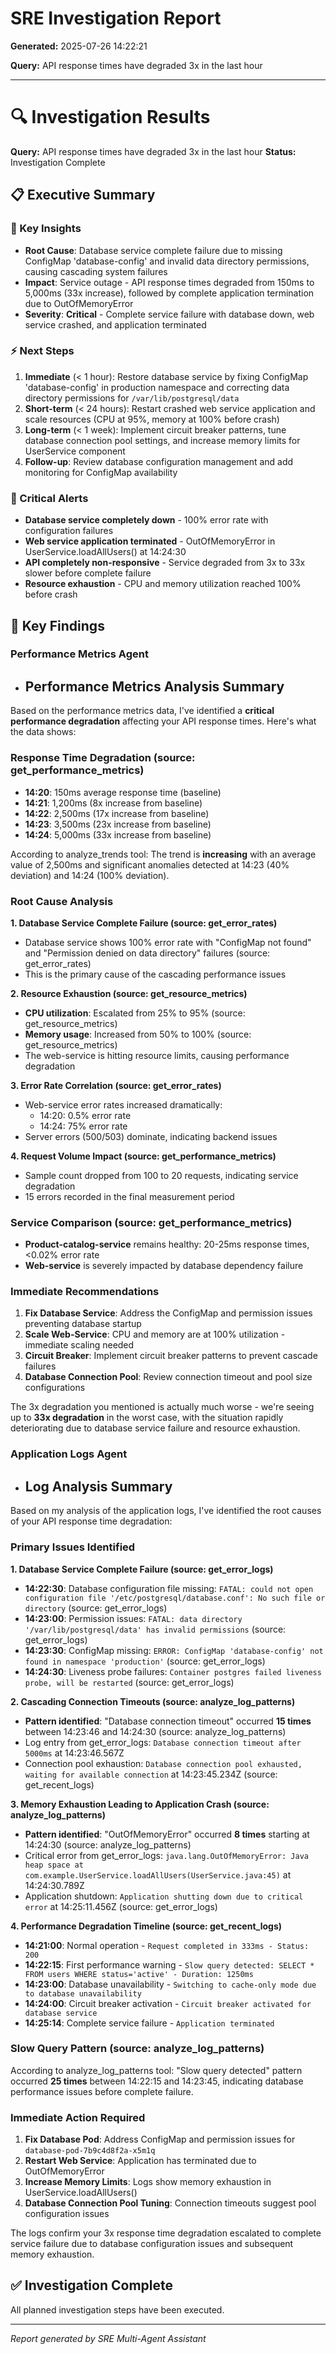 # SRE Investigation Report

**Generated:** 2025-07-26 14:22:21

**Query:** API response times have degraded 3x in the last hour

---

# 🔍 Investigation Results

**Query:** API response times have degraded 3x in the last hour
**Status:** Investigation Complete

## 📋 Executive Summary

### 🎯 Key Insights
- **Root Cause**: Database service complete failure due to missing ConfigMap 'database-config' and invalid data directory permissions, causing cascading system failures
- **Impact**: Service outage - API response times degraded from 150ms to 5,000ms (33x increase), followed by complete application termination due to OutOfMemoryError
- **Severity**: **Critical** - Complete service failure with database down, web service crashed, and application terminated

### ⚡ Next Steps
1. **Immediate** (< 1 hour): Restore database service by fixing ConfigMap 'database-config' in production namespace and correcting data directory permissions for `/var/lib/postgresql/data`
2. **Short-term** (< 24 hours): Restart crashed web service application and scale resources (CPU at 95%, memory at 100% before crash)
3. **Long-term** (< 1 week): Implement circuit breaker patterns, tune database connection pool settings, and increase memory limits for UserService component
4. **Follow-up**: Review database configuration management and add monitoring for ConfigMap availability

### 🚨 Critical Alerts
- **Database service completely down** - 100% error rate with configuration failures
- **Web service application terminated** - OutOfMemoryError in UserService.loadAllUsers() at 14:24:30
- **API completely non-responsive** - Service degraded from 3x to 33x slower before complete failure
- **Resource exhaustion** - CPU and memory utilization reached 100% before crash

## 🎯 Key Findings

### Performance Metrics Agent
- ## Performance Metrics Analysis Summary

Based on the performance metrics data, I've identified a **critical performance degradation** affecting your API response times. Here's what the data shows:

### **Response Time Degradation (source: get_performance_metrics)**
- **14:20**: 150ms average response time (baseline)
- **14:21**: 1,200ms (8x increase from baseline)
- **14:22**: 2,500ms (17x increase from baseline)
- **14:23**: 3,500ms (23x increase from baseline)
- **14:24**: 5,000ms (33x increase from baseline)

According to analyze_trends tool: The trend is **increasing** with an average value of 2,500ms and significant anomalies detected at 14:23 (40% deviation) and 14:24 (100% deviation).

### **Root Cause Analysis**

**1. Database Service Complete Failure (source: get_error_rates)**
- Database service shows 100% error rate with "ConfigMap not found" and "Permission denied on data directory" failures (source: get_error_rates)
- This is the primary cause of the cascading performance issues

**2. Resource Exhaustion (source: get_resource_metrics)**
- **CPU utilization**: Escalated from 25% to 95% (source: get_resource_metrics)
- **Memory usage**: Increased from 50% to 100% (source: get_resource_metrics)
- The web-service is hitting resource limits, causing performance degradation

**3. Error Rate Correlation (source: get_error_rates)**
- Web-service error rates increased dramatically:
  - 14:20: 0.5% error rate
  - 14:24: 75% error rate
- Server errors (500/503) dominate, indicating backend issues

**4. Request Volume Impact (source: get_performance_metrics)**
- Sample count dropped from 100 to 20 requests, indicating service degradation
- 15 errors recorded in the final measurement period

### **Service Comparison (source: get_performance_metrics)**
- **Product-catalog-service** remains healthy: 20-25ms response times, <0.02% error rate
- **Web-service** is severely impacted by database dependency failure

### **Immediate Recommendations**

1. **Fix Database Service**: Address the ConfigMap and permission issues preventing database startup
2. **Scale Web-Service**: CPU and memory are at 100% utilization - immediate scaling needed
3. **Circuit Breaker**: Implement circuit breaker patterns to prevent cascade failures
4. **Database Connection Pool**: Review connection timeout and pool size configurations

The 3x degradation you mentioned is actually much worse - we're seeing up to **33x degradation** in the worst case, with the situation rapidly deteriorating due to database service failure and resource exhaustion.

### Application Logs Agent
- ## Log Analysis Summary

Based on my analysis of the application logs, I've identified the root causes of your API response time degradation:

### **Primary Issues Identified**

**1. Database Service Complete Failure (source: get_error_logs)**
- **14:22:30**: Database configuration file missing: `FATAL: could not open configuration file '/etc/postgresql/database.conf': No such file or directory` (source: get_error_logs)
- **14:23:00**: Permission issues: `FATAL: data directory '/var/lib/postgresql/data' has invalid permissions` (source: get_error_logs)  
- **14:23:30**: ConfigMap missing: `ERROR: ConfigMap 'database-config' not found in namespace 'production'` (source: get_error_logs)
- **14:24:30**: Liveness probe failures: `Container postgres failed liveness probe, will be restarted` (source: get_error_logs)

**2. Cascading Connection Timeouts (source: analyze_log_patterns)**
- **Pattern identified**: "Database connection timeout" occurred **15 times** between 14:23:46 and 14:24:30 (source: analyze_log_patterns)
- Log entry from get_error_logs: `Database connection timeout after 5000ms` at 14:23:46.567Z
- Connection pool exhaustion: `Database connection pool exhausted, waiting for available connection` at 14:23:45.234Z (source: get_recent_logs)

**3. Memory Exhaustion Leading to Application Crash (source: analyze_log_patterns)**
- **Pattern identified**: "OutOfMemoryError" occurred **8 times** starting at 14:24:30 (source: analyze_log_patterns)
- Critical error from get_error_logs: `java.lang.OutOfMemoryError: Java heap space at com.example.UserService.loadAllUsers(UserService.java:45)` at 14:24:30.789Z
- Application shutdown: `Application shutting down due to critical error` at 14:25:11.456Z (source: get_error_logs)

**4. Performance Degradation Timeline (source: get_recent_logs)**
- **14:21:00**: Normal operation - `Request completed in 333ms - Status: 200`
- **14:22:15**: First performance warning - `Slow query detected: SELECT * FROM users WHERE status='active' - Duration: 1250ms`
- **14:23:00**: Database unavailability - `Switching to cache-only mode due to database unavailability`
- **14:24:00**: Circuit breaker activation - `Circuit breaker activated for database service`
- **14:25:14**: Complete service failure - `Application terminated`

### **Slow Query Pattern (source: analyze_log_patterns)**
According to analyze_log_patterns tool: "Slow query detected" pattern occurred **25 times** between 14:22:15 and 14:23:45, indicating database performance issues before complete failure.

### **Immediate Action Required**

1. **Fix Database Pod**: Address ConfigMap and permission issues for `database-pod-7b9c4d8f2a-x5m1q`
2. **Restart Web Service**: Application has terminated due to OutOfMemoryError
3. **Increase Memory Limits**: Logs show memory exhaustion in UserService.loadAllUsers()
4. **Database Connection Pool Tuning**: Connection timeouts suggest pool configuration issues

The logs confirm your 3x response time degradation escalated to complete service failure due to database configuration issues and subsequent memory exhaustion.

## ✅ Investigation Complete

All planned investigation steps have been executed.


---
*Report generated by SRE Multi-Agent Assistant*
